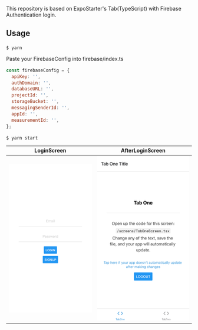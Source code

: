 This repository is based on ExpoStarter's Tab(TypeScript) with Firebase Authentication login.

## Usage

```
$ yarn
```

Paste your FirebaseConfig into firebase/index.ts

```js
const firebaseConfig = {
  apiKey: '',
  authDomain: '',
  databaseURL: '',
  projectId: '',
  storageBucket: '',
  messagingSenderId: '',
  appId: '',
  measurementId: '',
};
```


```
$ yarn start
```


LoginScreen | AfterLoginScreen
--- | ---
![](./readme/login.png) | ![](./readme/top.png)